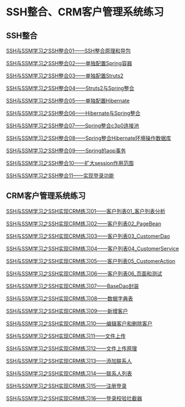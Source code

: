 
# SSH整合、CRM客户管理系统练习

## SSH整合

[SSH与SSM学习之SSH整合01——SSH整合原理和导包](blog/01.md)

[SSH与SSM学习之SSH整合02——单独配置Spring容器](blog/02.md)

[SSH与SSM学习之SSH整合03——单独配置Struts2](blog/03.md)

[SSH与SSM学习之SSH整合04——Struts2与Spring整合](blog/04.md)

[SSH与SSM学习之SSH整合05——单独配置Hibernate](blog/05.md)

[SSH与SSM学习之SSH整合06——Hibernate与Spring整合](blog/06.md)

[SSH与SSM学习之SSH整合07——Spring整合c3p0连接池](blog/07.md)

[SSH与SSM学习之SSH整合08——Spring整合Hibernate环境操作数据库](blog/08.md)

[SSH与SSM学习之SSH整合09——Spring的aop事务](blog/09.md)

[SSH与SSM学习之SSH整合10——扩大session作用范围](blog/10.md)

[SSH与SSM学习之SSH整合11——实现登录功能](blog/11.md)


## CRM客户管理系统练习

[SSH与SSM学习之SSH实现CRM练习01——客户列表01_客户列表分析](blog/21.md)

[SSH与SSM学习之SSH实现CRM练习02——客户列表02_PageBean](blog/22.md)

[SSH与SSM学习之SSH实现CRM练习03——客户列表03_CustomerDao](blog/23.md)

[SSH与SSM学习之SSH实现CRM练习04——客户列表04_CustomerService](blog/24.md)

[SSH与SSM学习之SSH实现CRM练习05——客户列表05_CustomerAction](blog/25.md)

[SSH与SSM学习之SSH实现CRM练习06——客户列表06_页面和测试](blog/26.md)

[SSH与SSM学习之SSH实现CRM练习07——BaseDao封装](blog/27.md)

[SSH与SSM学习之SSH实现CRM练习08——数据字典表](blog/28.md)

[SSH与SSM学习之SSH实现CRM练习09——新增客户](blog/29.md)

[SSH与SSM学习之SSH实现CRM练习10——编辑客户和删除客户](blog/30.md)

[SSH与SSM学习之SSH实现CRM练习11——文件上传](blog/31.md)

[SSH与SSM学习之SSH实现CRM练习12——文件上传原理](blog/32.md)

[SSH与SSM学习之SSH实现CRM练习13——添加联系人](blog/33.md)

[SSH与SSM学习之SSH实现CRM练习14——联系人列表](blog/34.md)

[SSH与SSM学习之SSH实现CRM练习15——注册登录](blog/35.md)

[SSH与SSM学习之SSH实现CRM练习16——登录校验拦截器](blog/36.md)

[](blog/37.md)

[](blog/38.md)

[](blog/39.md)

[](blog/40.md)

